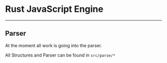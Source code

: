 # Rust JavaScript Engine

---

## Parser

At the moment all work is going into the parser.


All Structures and Parser can be found in `src/parse/*`
